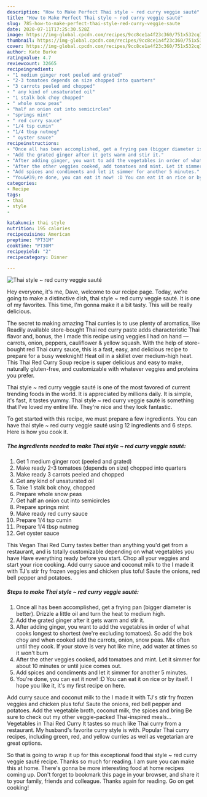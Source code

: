 ```yaml
---
description: "How to Make Perfect Thai style ~ red curry veggie sauté"
title: "How to Make Perfect Thai style ~ red curry veggie sauté"
slug: 785-how-to-make-perfect-thai-style-red-curry-veggie-saute
date: 2020-07-11T17:25:30.528Z
image: https://img-global.cpcdn.com/recipes/9cc8ce1a4f23c360/751x532cq70/thai-style-red-curry-veggie-saute-recipe-main-photo.jpg
thumbnail: https://img-global.cpcdn.com/recipes/9cc8ce1a4f23c360/751x532cq70/thai-style-red-curry-veggie-saute-recipe-main-photo.jpg
cover: https://img-global.cpcdn.com/recipes/9cc8ce1a4f23c360/751x532cq70/thai-style-red-curry-veggie-saute-recipe-main-photo.jpg
author: Kate Burke
ratingvalue: 4.7
reviewcount: 32665
recipeingredient:
- "1 medium ginger root peeled and grated"
- "2-3 tomatoes depends on size chopped into quarters"
- "3 carrots peeled and chopped"
- " any kind of unsaturated oil"
- "1 stalk bok choy chopped"
- " whole snow peas"
- "half an onion cut into semicircles"
- "springs mint"
- " red curry sauce"
- "1/4 tsp cumin"
- "1/4 tbsp nutmeg"
- " oyster sauce"
recipeinstructions:
- "Once all has been accomplished, get a frying pan (bigger diameter is better). Drizzle a little oil and turn the heat to medium high."
- "Add the grated ginger after it gets warm and stir it."
- "After adding ginger, you want to add the vegetables in order of what cooks longest to shortest (we&#39;re excluding tomatoes). So add the bok choy and when cooked add the carrots, onion, snow peas. Mix often until they cook. If your stove is very hot like mine, add water at times so it won&#39;t burn"
- "After the other veggies cooked, add tomatoes and mint. Let it simmer for about 10 minutes or until juice comes out."
- "Add spices and condiments and let it simmer for another 5 minutes."
- "You&#39;re done, you can eat it now! :D You can eat it on rice or by itself. I hope you like it, it&#39;s my first recipe on here."
categories:
- Recipe
tags:
- thai
- style
- 

katakunci: thai style  
nutrition: 195 calories
recipecuisine: American
preptime: "PT31M"
cooktime: "PT30M"
recipeyield: "2"
recipecategory: Dinner

---
```



![Thai style ~ red curry veggie sauté](https://img-global.cpcdn.com/recipes/9cc8ce1a4f23c360/751x532cq70/thai-style-red-curry-veggie-saute-recipe-main-photo.jpg)

Hey everyone, it's me, Dave, welcome to our recipe page. Today, we're going to make a distinctive dish, thai style ~ red curry veggie sauté. It is one of my favorites. This time, I'm gonna make it a bit tasty. This will be really delicious.

The secret to making amazing Thai curries is to use plenty of aromatics, like Readily available store-bought Thai red curry paste adds characteristic Thai flavor and, bonus, the I made this recipe using veggies I had on hand — carrots, onion, peppers, cauliflower &amp; yellow squash. With the help of store-bought red Thai curry sauce, this is a fast, easy, and delicious recipe to prepare for a busy weeknight! Heat oil in a skillet over medium-high heat. This Thai Red Curry Soup recipe is super delicious and easy to make, naturally gluten-free, and customizable with whatever veggies and proteins you prefer.

Thai style ~ red curry veggie sauté is one of the most favored of current trending foods in the world. It is appreciated by millions daily. It is simple, it's fast, it tastes yummy. Thai style ~ red curry veggie sauté is something that I've loved my entire life. They're nice and they look fantastic.


To get started with this recipe, we must prepare a few ingredients. You can have thai style ~ red curry veggie sauté using 12 ingredients and 6 steps. Here is how you cook it.

<!--inarticleads1-->

##### The ingredients needed to make Thai style ~ red curry veggie sauté:

1. Get 1 medium ginger root (peeled and grated)
1. Make ready 2-3 tomatoes (depends on size) chopped into quarters
1. Make ready 3 carrots peeled and chopped
1. Get  any kind of unsaturated oil
1. Take 1 stalk bok choy, chopped
1. Prepare  whole snow peas
1. Get half an onion cut into semicircles
1. Prepare springs mint
1. Make ready  red curry sauce
1. Prepare 1/4 tsp cumin
1. Prepare 1/4 tbsp nutmeg
1. Get  oyster sauce


This Vegan Thai Red Curry tastes better than anything you&#39;d get from a restaurant, and is totally customizable depending on what vegetables you have Have everything ready before you start. Chop all your veggies and start your rice cooking. Add curry sauce and coconut milk to the I made it with TJ&#39;s stir fry frozen veggies and chicken plus tofu! Saute the onions, red bell pepper and potatoes. 

<!--inarticleads2-->

##### Steps to make Thai style ~ red curry veggie sauté:

1. Once all has been accomplished, get a frying pan (bigger diameter is better). Drizzle a little oil and turn the heat to medium high.
1. Add the grated ginger after it gets warm and stir it.
1. After adding ginger, you want to add the vegetables in order of what cooks longest to shortest (we&#39;re excluding tomatoes). So add the bok choy and when cooked add the carrots, onion, snow peas. Mix often until they cook. If your stove is very hot like mine, add water at times so it won&#39;t burn
1. After the other veggies cooked, add tomatoes and mint. Let it simmer for about 10 minutes or until juice comes out.
1. Add spices and condiments and let it simmer for another 5 minutes.
1. You&#39;re done, you can eat it now! :D You can eat it on rice or by itself. I hope you like it, it&#39;s my first recipe on here.


Add curry sauce and coconut milk to the I made it with TJ&#39;s stir fry frozen veggies and chicken plus tofu! Saute the onions, red bell pepper and potatoes. Add the vegetable broth, coconut milk, the spices and bring Be sure to check out my other veggie-packed Thai-inspired meals… Vegetables in Thai Red Curry It tastes so much like Thai curry from a restaurant. My husband&#39;s favorite curry style is with. Popular Thai curry recipes, including green, red, and yellow curries as well as vegetarian are great options. 

So that is going to wrap it up for this exceptional food thai style ~ red curry veggie sauté recipe. Thanks so much for reading. I am sure you can make this at home. There's gonna be more interesting food at home recipes coming up. Don't forget to bookmark this page in your browser, and share it to your family, friends and colleague. Thanks again for reading. Go on get cooking!
